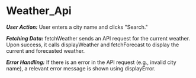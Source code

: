 # Weather_Api


***User Action:*** User enters a city name and clicks "Search."

***Fetching Data:*** fetchWeather sends an API request for the current weather. Upon success, it calls displayWeather and fetchForecast to display the current and forecasted weather.

***Error Handling:*** If there is an error in the API request (e.g., invalid city name), a relevant error message is shown using displayError.
